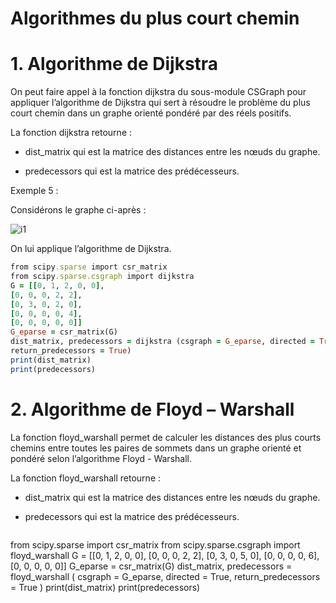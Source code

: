# Algorithmes du plus court chemin

# 1. Algorithme de Dijkstra

On peut faire appel à la fonction dijkstra du sous-module CSGraph pour appliquer l’algorithme de Dijkstra qui sert à résoudre le problème du plus court chemin dans un graphe orienté pondéré par des réels positifs.

La fonction dijkstra retourne :

- dist_matrix qui est la matrice des distances entre les nœuds du graphe.

- predecessors qui est la matrice des prédécesseurs.

Exemple 5 :

Considérons le graphe ci-après :

![i1](https://user-images.githubusercontent.com/41585144/116443678-3bdd2500-a854-11eb-8040-b5a0f38f1996.jpg)

On lui applique l’algorithme de Dijkstra.

  ```ruby
  from scipy.sparse import csr_matrix
from scipy.sparse.csgraph import dijkstra
G = [[0, 1, 2, 0, 0],
[0, 0, 0, 2, 2],
[0, 3, 0, 2, 0],
[0, 0, 0, 0, 4],
[0, 0, 0, 0, 0]]
G_eparse = csr_matrix(G)
dist_matrix, predecessors = dijkstra (csgraph = G_eparse, directed = True,
return_predecessors = True)
print(dist_matrix)
print(predecessors)
  ```


# 2. Algorithme de Floyd – Warshall

La fonction floyd_warshall permet de calculer les distances des plus courts chemins entre toutes les paires de sommets dans un graphe orienté et pondéré selon l’algorithme Floyd - Warshall.

La fonction floyd_warshall retourne :

- dist_matrix qui est la matrice des distances entre les nœuds du graphe.

- predecessors qui est la matrice des prédécesseurs.

  ```ruby
from scipy.sparse import csr_matrix
from scipy.sparse.csgraph import floyd_warshall
G = [[0, 1, 2, 0, 0],
[0, 0, 0, 2, 2],
[0, 3, 0, 5, 0],
[0, 0, 0, 0, 6],
[0, 0, 0, 0, 0]]
G_eparse = csr_matrix(G)
dist_matrix, predecessors = floyd_warshall ( csgraph = G_eparse, directed = True,
return_predecessors = True )
print(dist_matrix)
print(predecessors)
  ```
